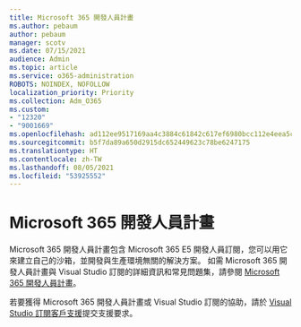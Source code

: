 ```yaml
---
title: Microsoft 365 開發人員計畫
ms.author: pebaum
author: pebaum
manager: scotv
ms.date: 07/15/2021
audience: Admin
ms.topic: article
ms.service: o365-administration
ROBOTS: NOINDEX, NOFOLLOW
localization_priority: Priority
ms.collection: Adm_O365
ms.custom:
- "12320"
- "9001669"
ms.openlocfilehash: ad112ee9517169aa4c3884c61842c617ef6980bcc112e4eea5c9ec8b081df1c1
ms.sourcegitcommit: b5f7da89a650d2915dc652449623c78be6247175
ms.translationtype: HT
ms.contentlocale: zh-TW
ms.lasthandoff: 08/05/2021
ms.locfileid: "53925552"
---
```

# <a name="microsoft-365-developer-program"></a>Microsoft 365 開發人員計畫

Microsoft 365 開發人員計畫包含 Microsoft 365 E5 開發人員訂閱，您可以用它來建立自己的沙箱，並開發與生產環境無關的解決方案。 如需 Microsoft 365 開發人員計畫與 Visual Studio 訂閱的詳細資訊和常見問題集，請參閱 [Microsoft 365 開發人員計畫](/office/developer-program/microsoft-365-developer-program)。

若要獲得 Microsoft 365 開發人員計畫或 Visual Studio 訂閱的協助，請於 [Visual Studio 訂閱客戶支援](https://visualstudio.microsoft.com/subscriptions/support/)提交支援要求。